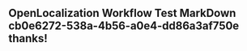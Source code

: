 <properties
ms.topic="hero-topic"
ms.test1="hero-topic"
ms.test2="test"/>


## OpenLocalization Workflow Test MarkDown cb0e6272-538a-4b56-a0e4-dd86a3af750e thanks!



<!--HONumber=Aug16_HO3-->


